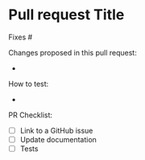 # Pull request Title

Fixes #

Changes proposed in this pull request:

*      

How to test:

*

PR Checklist:

*   [ ] Link to a GitHub issue
*   [ ] Update documentation
*   [ ] Tests
